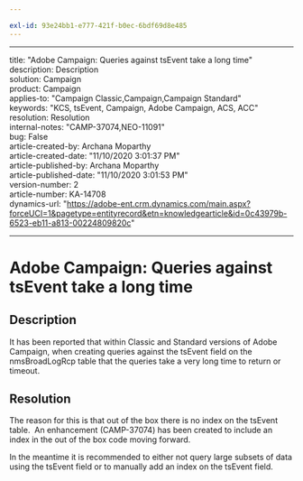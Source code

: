 ```yaml
---

exl-id: 93e24bb1-e777-421f-b0ec-6bdf69d8e485
---
```

---

title: "Adobe Campaign: Queries against tsEvent take a long time"  
description: Description  
solution: Campaign  
product: Campaign  
applies-to: "Campaign Classic,Campaign,Campaign Standard"  
keywords: "KCS, tsEvent, Campaign, Adobe Campaign, ACS, ACC"  
resolution: Resolution  
internal-notes: "CAMP-37074,NEO-11091"  
bug: False  
article-created-by: Archana Moparthy  
article-created-date: "11/10/2020 3:01:37 PM"  
article-published-by: Archana Moparthy  
article-published-date: "11/10/2020 3:01:53 PM"  
version-number: 2  
article-number: KA-14708  
dynamics-url: "https://adobe-ent.crm.dynamics.com/main.aspx?forceUCI=1&pagetype=entityrecord&etn=knowledgearticle&id=0c43979b-6523-eb11-a813-00224809820c"

---

# Adobe Campaign: Queries against tsEvent take a long time

## Description

It has been reported that within Classic and Standard versions of Adobe Campaign, when creating queries against the tsEvent field on the nmsBroadLogRcp table that the queries take a very long time to return or timeout.

## Resolution

The reason for this is that out of the box there is no index on the tsEvent table.  An enhancement (CAMP-37074) has been created to include an index in the out of the box code moving forward.

In the meantime it is recommended to either not query large subsets of data using the tsEvent field or to manually add an index on the tsEvent field.
